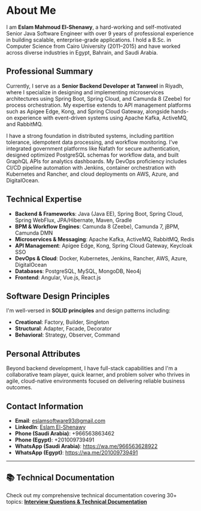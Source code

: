 # About Me

I am **Eslam Mahmoud El-Shenawy**, a hard-working and self-motivated Senior Java Software Engineer with over 9 years of professional experience in building scalable, enterprise-grade applications. I hold a B.Sc. in Computer Science from Cairo University (2011–2015) and have worked across diverse industries in Egypt, Bahrain, and Saudi Arabia.

## Professional Summary

Currently, I serve as a **Senior Backend Developer at Tanweel** in Riyadh, where I specialize in designing and implementing microservices architectures using Spring Boot, Spring Cloud, and Camunda 8 (Zeebe) for process orchestration. My expertise extends to API management platforms such as Apigee Edge, Kong, and Spring Cloud Gateway, alongside hands-on experience with event-driven systems using Apache Kafka, ActiveMQ, and RabbitMQ.

I have a strong foundation in distributed systems, including partition tolerance, idempotent data processing, and workflow monitoring. I've integrated government platforms like Nafath for secure authentication, designed optimized PostgreSQL schemas for workflow data, and built GraphQL APIs for analytics dashboards. My DevOps proficiency includes CI/CD pipeline automation with Jenkins, container orchestration with Kubernetes and Rancher, and cloud deployments on AWS, Azure, and DigitalOcean.

## Technical Expertise

- **Backend & Frameworks**: Java (Java EE), Spring Boot, Spring Cloud, Spring WebFlux, JPA/Hibernate, Maven, Gradle
- **BPM & Workflow Engines**: Camunda 8 (Zeebe), Camunda 7, jBPM, Camunda DMN
- **Microservices & Messaging**: Apache Kafka, ActiveMQ, RabbitMQ, Redis
- **API Management**: Apigee Edge, Kong, Spring Cloud Gateway, Keycloak SSO
- **DevOps & Cloud**: Docker, Kubernetes, Jenkins, Rancher, AWS, Azure, DigitalOcean
- **Databases**: PostgreSQL, MySQL, MongoDB, Neo4j
- **Frontend**: Angular, Vue.js, React.js

## Software Design Principles

I'm well-versed in **SOLID principles** and design patterns including:
- **Creational**: Factory, Builder, Singleton
- **Structural**: Adapter, Facade, Decorator
- **Behavioral**: Strategy, Observer, Command

## Personal Attributes

Beyond backend development, I have full-stack capabilities and I'm a collaborative team player, quick learner, and problem solver who thrives in agile, cloud-native environments focused on delivering reliable business outcomes.

## Contact Information

- **Email**: eslamsoftware93@gmail.com
- **LinkedIn**: [Eslam El-Shenawy](https://www.linkedin.com/in/eslam-elshenawy-bab873123/)
- **Phone (Saudi Arabia)**: +966563863462
- **Phone (Egypt)**: +201009739491
- **WhatsApp (Saudi Arabia)**: https://wa.me/966563628922
- **WhatsApp (Egypt)**: https://wa.me/201009739491

---

## 📚 Technical Documentation

Check out my comprehensive technical documentation covering 30+ topics:
**[Interview Questions & Technical Documentation](../README.md)**
